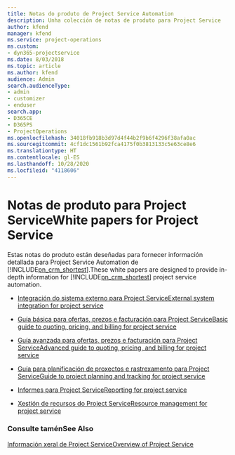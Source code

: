 ```yaml
---
title: Notas do produto de Project Service Automation
description: Unha colección de notas de produto para Project Service
author: kfend
manager: kfend
ms.service: project-operations
ms.custom:
- dyn365-projectservice
ms.date: 8/03/2018
ms.topic: article
ms.author: kfend
audience: Admin
search.audienceType:
- admin
- customizer
- enduser
search.app:
- D365CE
- D365PS
- ProjectOperations
ms.openlocfilehash: 34018fb918b3d97d4f44b2f9b6f4296f38afa0ac
ms.sourcegitcommit: 4cf1dc1561b92fca4175f0b3813133c5e63ce8e6
ms.translationtype: HT
ms.contentlocale: gl-ES
ms.lasthandoff: 10/28/2020
ms.locfileid: "4118606"
---
```

# <a name="white-papers-for-project-service"></a><span data-ttu-id="8145f-103">Notas de produto para Project Service</span><span class="sxs-lookup"><span data-stu-id="8145f-103">White papers for Project Service</span></span>

<span data-ttu-id="8145f-104">Estas notas do produto están deseñadas para fornecer información detallada para Project Service Automation de [!INCLUDE[pn_crm_shortest](../includes/pn-crm-shortest.md)].</span><span class="sxs-lookup"><span data-stu-id="8145f-104">These white papers are designed to provide in-depth information for [!INCLUDE[pn_crm_shortest](../includes/pn-crm-shortest.md)] project service automation.</span></span>

-   [<span data-ttu-id="8145f-105">Integración do sistema externo para Project Service</span><span class="sxs-lookup"><span data-stu-id="8145f-105">External system integration for project service</span></span>](https://go.microsoft.com/fwlink/?LinkId=825445)

-   [<span data-ttu-id="8145f-106">Guía básica para ofertas, prezos e facturación para Project Service</span><span class="sxs-lookup"><span data-stu-id="8145f-106">Basic guide to quoting, pricing, and billing for project service</span></span>](https://go.microsoft.com/fwlink/?LinkId=825241)

-   [<span data-ttu-id="8145f-107">Guía avanzada para ofertas, prezos e facturación para Project Service</span><span class="sxs-lookup"><span data-stu-id="8145f-107">Advanced guide to quoting, pricing, and billing for project service</span></span>](https://go.microsoft.com/fwlink/?LinkId=825242)

-   [<span data-ttu-id="8145f-108">Guía para planificación de proxectos e rastrexamento para Project Service</span><span class="sxs-lookup"><span data-stu-id="8145f-108">Guide to project planning and tracking for project service</span></span>](https://go.microsoft.com/fwlink/?LinkId=825243)

-   [<span data-ttu-id="8145f-109">Informes para Project Service</span><span class="sxs-lookup"><span data-stu-id="8145f-109">Reporting for project service</span></span>](https://go.microsoft.com/fwlink/?LinkId=825446)

-   [<span data-ttu-id="8145f-110">Xestión de recursos do Project Service</span><span class="sxs-lookup"><span data-stu-id="8145f-110">Resource management for project service</span></span>](https://go.microsoft.com/fwlink/?LinkId=825244)

### <a name="see-also"></a><span data-ttu-id="8145f-111">Consulte tamén</span><span class="sxs-lookup"><span data-stu-id="8145f-111">See Also</span></span>
 [<span data-ttu-id="8145f-112">Información xeral de Project Service</span><span class="sxs-lookup"><span data-stu-id="8145f-112">Overview of Project Service</span></span>](../psa/overview.md)
